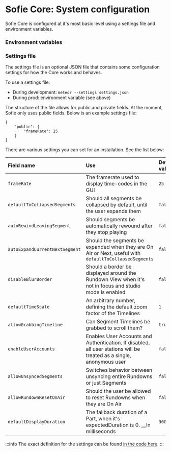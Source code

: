 # Sofie Core: System configuration

Sofie Core is configured at it's most basic level using a settings file and environment variables.

### Environment variables

<!-- <table>
  <thead>
    <tr>
      <th style="text-align:left">Setting</th>
      <th style="text-align:left">Use</th>
      <th style="text-align:left">Default value</th>
      <th style="text-align:left">Example</th>
    </tr>
  </thead>
  <tbody>
    <tr>
      <td style="text-align:left"><code>METEOR_SETTINGS</code>
      </td>
      <td style="text-align:left">Contents of settings file (see below)</td>
      <td style="text-align:left"></td>
      <td style="text-align:left"><code>$(cat settings.json)</code>
      </td>
    </tr>
    <tr>
      <td style="text-align:left"><code>NTP_SERVERS</code>
      </td>
      <td style="text-align:left">List of time servers to sync the system to (comma separated).</td>
      <td
      style="text-align:left">
        <p>0.se.pool.ntp.org,</p>
        <p>1.se.pool.ntp.org,</p>
        <p>2.se.pool.ntp.org</p>
        </td>
        <td style="text-align:left"></td>
    </tr>
    <tr>
      <td style="text-align:left"><code>TZ</code>
      </td>
      <td style="text-align:left">The default time zone of the server (used in logging)</td>
      <td style="text-align:left"></td>
      <td style="text-align:left"><code>Europe/Amsterdam</code>
      </td>
    </tr>
    <tr>
      <td style="text-align:left"><code>MAIL_URL</code>
      </td>
      <td style="text-align:left">Email server to use. See <a href="https://docs.meteor.com/api/email.html">https://docs.meteor.com/api/email.html</a>
      </td>
      <td style="text-align:left"></td>
      <td style="text-align:left"><code>smtps://USERNAME:PASSWORD@HOST:PORT</code>
      </td>
    </tr>
    <tr>
      <td style="text-align:left"><code>LOG_TO_FILE</code>
      </td>
      <td style="text-align:left">File path to log to file</td>
      <td style="text-align:left"></td>
      <td style="text-align:left"><code>/logs/core/</code>
      </td>
    </tr>
  </tbody>
</table> -->

### Settings file

The settings file is an optional JSON file that contains some configuration settings for how the Core works and behaves.

To use a settings file:

* During development: `meteor --settings settings.json`
* During prod: environment variable \(see above\)

The structure of the file allows for public and private fields. At the moment, Sofie only uses public fields. Below is an example settings file:

```text
{
    "public": {
        "frameRate": 25
    }
}
```

There are various settings you can set for an installation. See the list below:

| **Field name** | Use | Default value |
| :--- | :--- | :--- |
| `frameRate` | The framerate used to display time-codes in the GUI | `25` |
| `defaultToCollapsedSegments` | Should all segments be collapsed by default, until the user expands them | `false` |
| `autoRewindLeavingSegment` | Should segments be automatically rewound after they stop playing | `false` |
| `autoExpandCurrentNextSegment` | Should the segments be expanded when they are On Air or Next, useful with `defaultToCollapsedSegments` | `false` |
| `disableBlurBorder` | Should a border be displayed around the Rundown View when it's not in focus and studio mode is enabled | `false` |
| `defaultTimeScale` | An arbitrary number, defining the default zoom factor of the Timelines | `1` |
| `allowGrabbingTimeline` | Can Segment Timelines be grabbed to scroll them? | `true` |
| `enableUserAccounts` | Enables User Accounts and Authentication. If disabled, all user stations will be treated as a single, anonymous user | `false` |
| `allowUnsyncedSegments` | Switches behavior between unsyncing entire Rundowns or just Segments | `false` |
| `allowRundownResetOnAir` | Should the user be allowed to reset Rundowns when they are On Air | `false` |
| `defaultDisplayDuration` | The fallback duration of a Part, when it's expectedDuration is 0. __In milliseconds | `3000` |

:::info
The exact definition for the settings can be found [in the code here](https://github.com/nrkno/tv-automation-server-core/blob/master/meteor/lib/Settings.ts#L12).
:::



